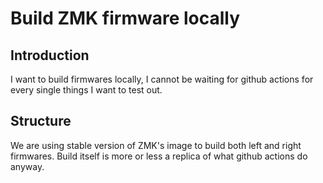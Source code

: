 # Build ZMK firmware locally

## Introduction

I want to build firmwares locally, I cannot be waiting for github actions for every single things I want to test out.

## Structure

We are using stable version of ZMK's image to build both left and right firmwares.
Build itself is more or less a replica of what github actions do anyway.
